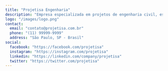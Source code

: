 ```yaml
---
title: "Projetisa Engenharia"
description: "Empresa especializada em projetos de engenharia civil, estrutural e arquitetônica."
logo: "/images/logo.png"
contact:
  email: "contato@projetisa.com.br"
  phone: "(11) 99999-9999"
  address: "São Paulo, SP - Brasil"
social:
  facebook: "https://facebook.com/projetisa"
  instagram: "https://instagram.com/projetisa"
  linkedin: "https://linkedin.com/company/projetisa"
  twitter: "https://twitter.com/projetisa"
---
```


